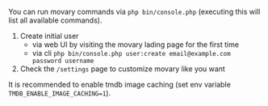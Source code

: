 You can run movary commands via `php bin/console.php` (executing this will list all available commands).

1. Create initial user
    - via web UI by visiting the movary lading page for the first time
    - via cli `php bin/console.php user:create email@example.com password username`
2. Check the `/settings` page to customize movary like you want

It is recommended to enable tmdb image caching (set env variable `TMDB_ENABLE_IMAGE_CACHING=1`).
